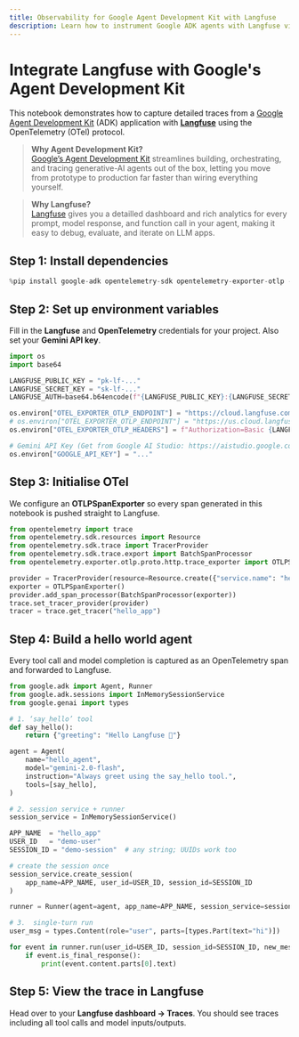 ```yaml
---
title: Observability for Google Agent Development Kit with Langfuse
description: Learn how to instrument Google ADK agents with Langfuse via OpenTelemetry
---
```


# Integrate Langfuse with Google's Agent Development Kit

This notebook demonstrates how to capture detailed traces from a [Google Agent Development Kit](https://github.com/google-generative-ai/agent-development-kit) (ADK) application with **[Langfuse](https://langfuse.com)** using the OpenTelemetry (OTel) protocol.

> **Why Agent Development Kit?**  
> [Google’s Agent Development Kit](https://developers.googleblog.com/en/agent-development-kit-easy-to-build-multi-agent-applications/) streamlines building, orchestrating, and tracing generative-AI agents out of the box, letting you move from prototype to production far faster than wiring everything yourself.

> **Why Langfuse?**  
> [Langfuse](https://langfuse.com) gives you a detailled dashboard and rich analytics for every prompt, model response, and function call in your agent, making it easy to debug, evaluate, and iterate on LLM apps.

## Step&nbsp;1: Install dependencies


```python
%pip install google-adk opentelemetry-sdk opentelemetry-exporter-otlp -q
```

## Step 2: Set up environment variables

Fill in the **Langfuse** and **OpenTelemetry** credentials for your project. Also set your **Gemini API key**.


```python
import os
import base64

LANGFUSE_PUBLIC_KEY = "pk-lf-..."
LANGFUSE_SECRET_KEY = "sk-lf-..."
LANGFUSE_AUTH=base64.b64encode(f"{LANGFUSE_PUBLIC_KEY}:{LANGFUSE_SECRET_KEY}".encode()).decode()

os.environ["OTEL_EXPORTER_OTLP_ENDPOINT"] = "https://cloud.langfuse.com/api/public/otel" # EU data region
# os.environ["OTEL_EXPORTER_OTLP_ENDPOINT"] = "https://us.cloud.langfuse.com/api/public/otel" # US data region
os.environ["OTEL_EXPORTER_OTLP_HEADERS"] = f"Authorization=Basic {LANGFUSE_AUTH}"

# Gemini API Key (Get from Google AI Studio: https://aistudio.google.com/app/apikey)
os.environ["GOOGLE_API_KEY"] = "..." 
```

## Step 3: Initialise OTel

We configure an **OTLPSpanExporter** so every span generated in this notebook is pushed straight to Langfuse.


```python
from opentelemetry import trace
from opentelemetry.sdk.resources import Resource
from opentelemetry.sdk.trace import TracerProvider
from opentelemetry.sdk.trace.export import BatchSpanProcessor
from opentelemetry.exporter.otlp.proto.http.trace_exporter import OTLPSpanExporter

provider = TracerProvider(resource=Resource.create({"service.name": "hello_agent"}))
exporter = OTLPSpanExporter()
provider.add_span_processor(BatchSpanProcessor(exporter))
trace.set_tracer_provider(provider)
tracer = trace.get_tracer("hello_app")
```

## Step 4: Build a hello world agent

Every tool call and model completion is captured as an OpenTelemetry span and forwarded to Langfuse.


```python
from google.adk import Agent, Runner
from google.adk.sessions import InMemorySessionService
from google.genai import types

# 1. ‘say_hello’ tool
def say_hello():
    return {"greeting": "Hello Langfuse 👋"}

agent = Agent(
    name="hello_agent",
    model="gemini-2.0-flash",
    instruction="Always greet using the say_hello tool.",
    tools=[say_hello],
)

# 2. session service + runner 
session_service = InMemorySessionService()

APP_NAME  = "hello_app"
USER_ID   = "demo-user"
SESSION_ID = "demo-session"  # any string; UUIDs work too

# create the session once
session_service.create_session(
    app_name=APP_NAME, user_id=USER_ID, session_id=SESSION_ID
)

runner = Runner(agent=agent, app_name=APP_NAME, session_service=session_service)

# 3.  single‑turn run 
user_msg = types.Content(role="user", parts=[types.Part(text="hi")])

for event in runner.run(user_id=USER_ID, session_id=SESSION_ID, new_message=user_msg):
    if event.is_final_response():
        print(event.content.parts[0].text)
```

## Step 5: View the trace in Langfuse

Head over to your **Langfuse dashboard → Traces**. You should see traces including all tool calls and model inputs/outputs.
